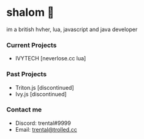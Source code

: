 # shalom 👋
im a british hvher, lua, javascript and java developer
### Current Projects
- IVYTECH [neverlose.cc lua]
### Past Projects
- Triton.js [discontinued]
- Ivy.js [discontinued]
### Contact me
- Discord: trental#9999
- Email: trental@trolled.cc
